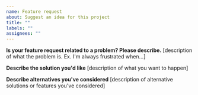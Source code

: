 ```yaml
---
name: Feature request
about: Suggest an idea for this project
title: ""
labels: ""
assignees: ""
---
```


**Is your feature request related to a problem? Please describe.** [description of what the problem is. Ex. I'm always frustrated when...]

**Describe the solution you'd like** [description of what you want to happen]

**Describe alternatives you've considered** [description of alternative solutions or features you've considered]
